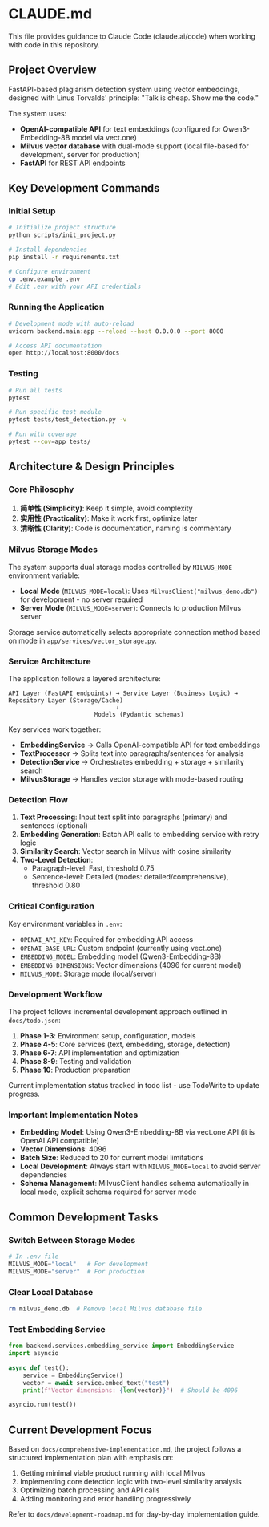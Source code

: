 # CLAUDE.md

This file provides guidance to Claude Code (claude.ai/code) when working with code in this repository.

## Project Overview

FastAPI-based plagiarism detection system using vector embeddings, designed with Linus Torvalds' principle: "Talk is cheap. Show me the code."

The system uses:

- **OpenAI-compatible API** for text embeddings (configured for Qwen3-Embedding-8B model via vect.one)
- **Milvus vector database** with dual-mode support (local file-based for development, server for production)
- **FastAPI** for REST API endpoints

## Key Development Commands

### Initial Setup

```bash
# Initialize project structure
python scripts/init_project.py

# Install dependencies
pip install -r requirements.txt

# Configure environment
cp .env.example .env
# Edit .env with your API credentials
```

### Running the Application

```bash
# Development mode with auto-reload
uvicorn backend.main:app --reload --host 0.0.0.0 --port 8000

# Access API documentation
open http://localhost:8000/docs
```

### Testing

```bash
# Run all tests
pytest

# Run specific test module
pytest tests/test_detection.py -v

# Run with coverage
pytest --cov=app tests/
```

## Architecture & Design Principles

### Core Philosophy

1. **简单性 (Simplicity)**: Keep it simple, avoid complexity
2. **实用性 (Practicality)**: Make it work first, optimize later
3. **清晰性 (Clarity)**: Code is documentation, naming is commentary

### Milvus Storage Modes

The system supports dual storage modes controlled by `MILVUS_MODE` environment variable:

- **Local Mode** (`MILVUS_MODE=local`): Uses `MilvusClient("milvus_demo.db")` for development - no server required
- **Server Mode** (`MILVUS_MODE=server`): Connects to production Milvus server

Storage service automatically selects appropriate connection method based on mode in `app/services/vector_storage.py`.

### Service Architecture

The application follows a layered architecture:

```
API Layer (FastAPI endpoints) → Service Layer (Business Logic) → Repository Layer (Storage/Cache)
                              ↓
                        Models (Pydantic schemas)
```

Key services work together:

- **EmbeddingService** → Calls OpenAI-compatible API for text embeddings
- **TextProcessor** → Splits text into paragraphs/sentences for analysis
- **DetectionService** → Orchestrates embedding + storage + similarity search
- **MilvusStorage** → Handles vector storage with mode-based routing

### Detection Flow

1. **Text Processing**: Input text split into paragraphs (primary) and sentences (optional)
2. **Embedding Generation**: Batch API calls to embedding service with retry logic
3. **Similarity Search**: Vector search in Milvus with cosine similarity
4. **Two-Level Detection**:
   - Paragraph-level: Fast, threshold 0.75
   - Sentence-level: Detailed (modes: detailed/comprehensive), threshold 0.80

### Critical Configuration

Key environment variables in `.env`:

- `OPENAI_API_KEY`: Required for embedding API access
- `OPENAI_BASE_URL`: Custom endpoint (currently using vect.one)
- `EMBEDDING_MODEL`: Embedding model (Qwen3-Embedding-8B)
- `EMBEDDING_DIMENSIONS`: Vector dimensions (4096 for current model)
- `MILVUS_MODE`: Storage mode (local/server)

### Development Workflow

The project follows incremental development approach outlined in `docs/todo.json`:

1. **Phase 1-3**: Environment setup, configuration, models
2. **Phase 4-5**: Core services (text, embedding, storage, detection)
3. **Phase 6-7**: API implementation and optimization
4. **Phase 8-9**: Testing and validation
5. **Phase 10**: Production preparation

Current implementation status tracked in todo list - use TodoWrite to update progress.

### Important Implementation Notes

- **Embedding Model**: Using Qwen3-Embedding-8B via vect.one API (it is OpenAI API compatible)
- **Vector Dimensions**: 4096
- **Batch Size**: Reduced to 20 for current model limitations
- **Local Development**: Always start with `MILVUS_MODE=local` to avoid server dependencies
- **Schema Management**: MilvusClient handles schema automatically in local mode, explicit schema required for server mode

## Common Development Tasks

### Switch Between Storage Modes

```python
# In .env file
MILVUS_MODE="local"   # For development
MILVUS_MODE="server"  # For production
```

### Clear Local Database

```bash
rm milvus_demo.db  # Remove local Milvus database file
```

### Test Embedding Service

```python
from backend.services.embedding_service import EmbeddingService
import asyncio

async def test():
    service = EmbeddingService()
    vector = await service.embed_text("test")
    print(f"Vector dimensions: {len(vector)}")  # Should be 4096

asyncio.run(test())
```

## Current Development Focus

Based on `docs/comprehensive-implementation.md`, the project follows a structured implementation plan with emphasis on:

1. Getting minimal viable product running with local Milvus
2. Implementing core detection logic with two-level similarity analysis
3. Optimizing batch processing and API calls
4. Adding monitoring and error handling progressively

Refer to `docs/development-roadmap.md` for day-by-day implementation guide.
